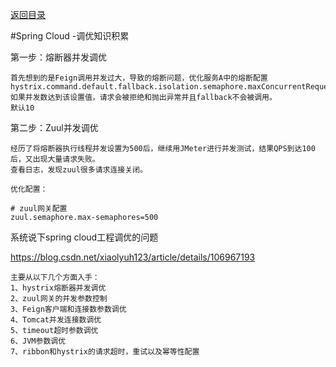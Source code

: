 <p>
    <a href="#" onclick="refreshContent('springcloud')">返回目录</a>
</p>

#Spring Cloud -调优知识积累


第一步：熔断器并发调优

    首先想到的是Feign调用并发过大，导致的熔断问题，优化服务A中的熔断配置
    hystrix.command.default.fallback.isolation.semaphore.maxConcurrentRequests 如果并发数达到该设置值，请求会被拒绝和抛出异常并且fallback不会被调用。
    默认10
第二步：Zuul并发调优

    经历了将熔断器执行线程并发设置为500后，继续用JMeter进行并发测试，结果QPS到达100后，又出现大量请求失败。
    查看日志，发现zuul很多请求连接关闭。

    优化配置：

    # zuul网关配置
    zuul.semaphore.max-semaphores=500




系统说下spring cloud工程调优的问题 

<a href="https://blog.csdn.net/xiaolyuh123/article/details/106967193#" target="_blank">https://blog.csdn.net/xiaolyuh123/article/details/106967193</a>

    主要从以下几个方面入手：
    1、hystrix熔断器并发调优
    2、zuul网关的并发参数控制
    3、Feign客户端和连接数参数调优
    4、Tomcat并发连接数调优
    5、timeout超时参数调优
    6、JVM参数调优
    7、ribbon和hystrix的请求超时，重试以及幂等性配置
